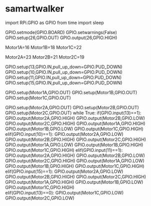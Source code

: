 # samartwalker
import RPi.GPIO as GPIO
from time import sleep

GPIO.setmode(GPIO.BOARD)
GPIO.setwarnings(False)
GPIO.setup(26,GPIO.OUT)
GPIO.output(26,GPIO.HIGH)

Motor1A=16
Motor1B=18
Motor1C=22

Motor2A=23
Motor2B=21
Motor2C=19

GPIO.setup(13,GPIO.IN,pull_up_down=GPIO.PUD_DOWN)
GPIO.setup(10,GPIO.IN,pull_up_down=GPIO.PUD_DOWN)
GPIO.setup(11,GPIO.IN,pull_up_down=GPIO.PUD_DOWN)
GPIO.setup(15,GPIO.IN,pull_up_down=GPIO.PUD_DOWN)

GPIO.setup(Motor1A,GPIO.OUT)
GPIO.setup(Motor1B,GPIO.OUT)
GPIO.setup(Motor1C,GPIO.OUT)

GPIO.setup(Motor2A,GPIO.OUT)
GPIO.setup(Motor2B,GPIO.OUT)
GPIO.setup(Motor2C,GPIO.OUT)
while True:
    if(GPIO.input(13)==1):
       GPIO.output(Motor2A,GPIO.HIGH)
       GPIO.output(Motor2B,GPIO.LOW)
       GPIO.output(Motor2C,GPIO.HIGH)
       GPIO.output(Motor1A,GPIO.HIGH)
       GPIO.output(Motor1B,GPIO.LOW)
       GPIO.output(Motor1C,GPIO.HIGH)
    elif(GPIO.input(10)==1):
       GPIO.output(Motor2A,GPIO.LOW)
       GPIO.output(Motor2B,GPIO.HIGH)
       GPIO.output(Motor2C,GPIO.HIGH)
       GPIO.output(Motor1A,GPIO.LOW)
       GPIO.output(Motor1B,GPIO.HIGH)
       GPIO.output(Motor1C,GPIO.HIGH)
    elif(GPIO.input(11)==1):
       GPIO.output(Motor2A,GPIO.HIGH)
       GPIO.output(Motor2B,GPIO.LOW)
       GPIO.output(Motor2C,GPIO.HIGH)
       GPIO.output(Motor1A,GPIO.LOW)
       GPIO.output(Motor1B,GPIO.HIGH)
       GPIO.output(Motor1C,GPIO.HIGH) 
    elif(GPIO.input(15)==1):
       GPIO.output(Motor2A,GPIO.LOW)
       GPIO.output(Motor2B,GPIO.HIGH)
       GPIO.output(Motor2C,GPIO.HIGH)
       GPIO.output(Motor1A,GPIO.HIGH)
       GPIO.output(Motor1B,GPIO.LOW)
       GPIO.output(Motor1C,GPIO.HIGH)      
    elif(GPIO.input(13)==0):
        GPIO.output(Motor1C,GPIO.LOW)
        GPIO.output(Motor2C,GPIO.LOW)
    
